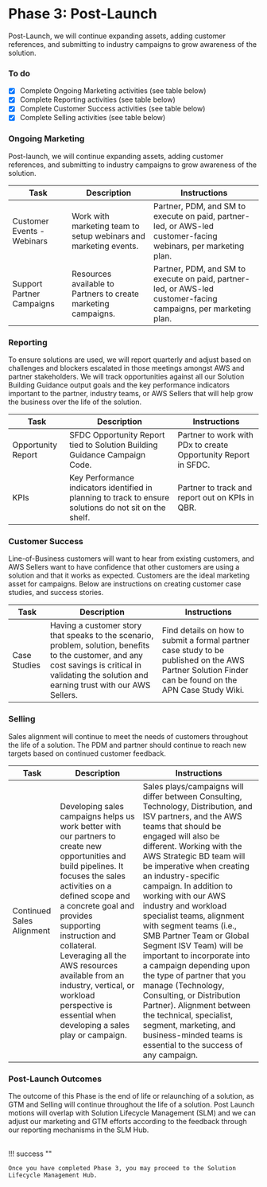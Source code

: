 # Phase 3: Post-Launch

Post-Launch, we will continue expanding assets, adding customer references, and submitting to industry campaigns to grow awareness of the solution.

### To do
- [x] Complete Ongoing Marketing activities (see table below)
- [x] Complete Reporting activities (see table below)
- [x] Complete Customer Success activities (see table below)
- [x] Complete Selling activities (see table below)

### Ongoing Marketing
Post-launch, we will continue expanding assets, adding customer references, and submitting to industry campaigns to grow awareness of the solution. 
<br>

| Task | Description | Instructions |
| ----- | ----------- | ------ |
| Customer Events - Webinars | Work with marketing team to setup webinars and marketing events. | Partner, PDM, and SM to execute on paid, partner-led, or AWS-led customer-facing webinars, per marketing plan. |
| Support Partner Campaigns | Resources available to Partners to create marketing campaigns. | Partner, PDM, and SM to execute on paid, partner-led, or AWS-led customer-facing campaigns, per marketing plan. |


### Reporting
To ensure solutions are used, we will report quarterly and adjust based on challenges and blockers escalated in those meetings amongst AWS and partner stakeholders. We will track opportunities against all our Solution Building Guidance output goals and the key performance indicators important to the partner, industry teams, or AWS Sellers that will help grow the business over the life of the solution.

| Task | Description | Instructions |
| ----- | ----------- | ------ |
| Opportunity Report | SFDC Opportunity Report tied to Solution Building Guidance Campaign Code. | Partner to work with PDx to create Opportunity Report in SFDC. |
| KPIs | Key Performance indicators identified in planning to track to ensure solutions do not sit on the shelf. |Partner to track and report out on KPIs in QBR. |


### Customer Success
Line-of-Business customers will want to hear from existing customers, and AWS Sellers want to have confidence that other customers are using a solution and that it works as expected. Customers are the ideal marketing asset for campaigns. Below are instructions on creating customer case studies, and success stories.

| Task | Description | Instructions |
| ----- | ----------- | ------ |
| Case Studies | Having a customer story that speaks to the scenario, problem, solution, benefits to the customer, and any cost savings is critical in validating the solution and earning trust with our AWS Sellers. | Find details on how to submit a formal partner case study to be published on the AWS Partner Solution Finder can be found on the APN Case Study Wiki. |


### Selling
Sales alignment will continue to meet the needs of customers throughout the life of a solution. The PDM and partner should continue to reach new targets based on continued customer feedback.

| Task | Description | Instructions |
| ----- | ----------- | ------ |
| Continued Sales Alignment | Developing sales campaigns helps us work better with our partners to create new opportunities and build pipelines. It focuses the sales activities on a defined scope and a concrete goal and provides supporting instruction and collateral. Leveraging all the AWS resources available from an industry, vertical, or workload perspective is essential when developing a sales play or campaign. | Sales plays/campaigns will differ between Consulting, Technology, Distribution, and ISV partners, and the AWS teams that should be engaged will also be different. Working with the AWS Strategic BD team will be imperative when creating an industry-specific campaign. In addition to working with our AWS industry and workload specialist teams, alignment with segment teams (i.e., SMB Partner Team or Global Segment ISV Team) will be important to incorporate into a campaign depending upon the type of partner that you manage (Technology, Consulting, or Distribution Partner). Alignment between the technical, specialist, segment, marketing, and business-minded teams is essential to the success of any campaign. |


### Post-Launch Outcomes
The outcome of this Phase is the end of life or relaunching of a solution, as GTM and Selling will continue throughout the life of a solution. Post Launch motions will overlap with Solution Lifecycle Management (SLM) and we can adjust our marketing and GTM efforts according to the feedback through our reporting mechanisms in the SLM Hub.


<br>
!!! success ""

    Once you have completed Phase 3, you may proceed to the Solution Lifecycle Management Hub.
<br>